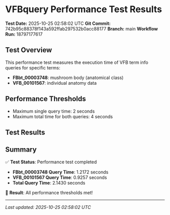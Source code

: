 # VFBquery Performance Test Results

**Test Date:** 2025-10-25 02:58:02 UTC
**Git Commit:** 742b95c88378f143a592ffab297532b0acc88177
**Branch:** main
**Workflow Run:** 18797177617

## Test Overview

This performance test measures the execution time of VFB term info queries for specific terms:

- **FBbt_00003748**: mushroom body (anatomical class)
- **VFB_00101567**: individual anatomy data

## Performance Thresholds

- Maximum single query time: 2 seconds
- Maximum total time for both queries: 4 seconds

## Test Results



## Summary

✅ **Test Status**: Performance test completed

- **FBbt_00003748 Query Time**: 1.2172 seconds
- **VFB_00101567 Query Time**: 0.9257 seconds
- **Total Query Time**: 2.1430 seconds

🎉 **Result**: All performance thresholds met!

---
*Last updated: 2025-10-25 02:58:02 UTC*
